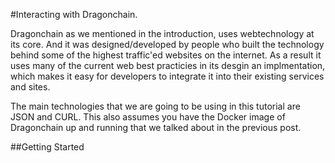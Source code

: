 #Interacting with Dragonchain. 

Dragonchain as we mentioned in the introduction, uses webtechnology at its core. And it was designed/developed by people who built the technology behind some of the highest traffic'ed websites on the internet. As a result it uses many of the current web best practicies in its desgin an implmentation, which makes it easy for developers to integrate it into their existing services and sites. 

The main technologies that we are going to be using in this tutorial are JSON and CURL. This also assumes you have the Docker image of Dragonchain up and running that we talked about in the previous post. 

##Getting Started 
